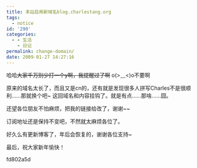 ```yaml
---
title: 本站启用新域名blog.charlestang.org
tags:
  - notice
id: '290'
categories:
  - - 生活
    - 日记
permalink: change-domain/
date: 2009-01-27 14:27:16
---
```


哈哈~~大家千万别少打一个y啊，我提醒过了啊~~ o(>﹏<)o不要啊

原来的域名太长了，而且又是cn的，还有就是发现很多人拼写Charles不是很顺利……那就换个吧~ 这回域名和内容挂钩了。就是有点……那啥……囧。

还望各位朋友不怕麻烦，把我的链接给改了，谢谢~~

订阅地址还是保持不变吧，不然就太麻烦各位了。

好久么有更新博客了，年后会恢复的，谢谢各位支持~

最后，祝大家新年愉快！

fd802a5d